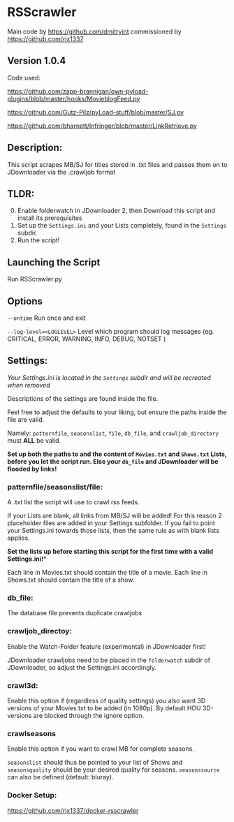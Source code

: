 #  RSScrawler
Main code by https://github.com/dmitryint commissioned by https://github.com/rix1337

## Version 1.0.4

Code used:

https://github.com/zapp-brannigan/own-pyload-plugins/blob/master/hooks/MovieblogFeed.py

https://github.com/Gutz-Pilz/pyLoad-stuff/blob/master/SJ.py

https://github.com/bharnett/Infringer/blob/master/LinkRetrieve.py

## Description:

This script scrapes MB/SJ for titles stored in .txt files and passes them on to JDownloader via the .crawljob format

## TLDR:

0. Enable folderwatch in JDownloader 2, then Download this script and install its prerequisites
1. Set up the ```Settings.ini``` and your Lists completely, found in the ```Settings``` subdir.
2. Run the script!

## Launching the Script

Run RSScrawler.py

## Options

  ```--ontime```                  Run once and exit
  
  ```--log-level=<LOGLEVEL>```    Level which program should log messages (eg. CRITICAL, ERROR, WARNING, INFO, DEBUG, NOTSET )

## Settings:
*Your Settings.ini is located in the ```Settings``` subdir and will be recreated when removed*

Descriptions of the settings are found inside the file.

Feel free to adjust the defaults to your liking, but ensure the paths inside the file are valid.

Namely: ```patternfile```,  ```seasonslist```, ```file```, ```db_file```, and ```crawljob_directory``` must **ALL** be valid.


**Set up both the paths to and the content of ```Movies.txt``` and ```Shows.txt``` Lists, before you let the script run. Else your ```db_file``` and JDownloader will be flooded by links!** 


### patternfile/seasonslist/file:

A .txt list the script will use to crawl rss feeds.

If your Lists are blank, all links from MB/SJ will be added! For this reason 2 placeholder files are added in your Settings subfolder. If you fail to point your Settings.ini towards those lists, then the same rule as with blank lists applies.

**Set the lists up before starting this script for the first time with a valid Settings.ini!***

Each line in Movies.txt should contain the title of a movie.
Each line in Shows.txt should contain the title of a show.


### db_file:

The database file prevents duplicate crawljobs


### crawljob_directoy:

Enable the Watch-Folder feature (experimental) in JDownloader first!

JDownloader crawljobs need to be placed in the ```folderwatch``` subdir of JDownloader, so adjust the Settings.ini accordingly.

### crawl3d:

Enable this option if (regardless of quality settings) you also want 3D versions of your Movies.txt to be added (in 1080p). 
By default HOU 3D-versions are blocked through the ignore option.

### crawlseasons

Enable this option if you want to crawl MB for complete seasons.

```seasonslist``` should thus be pointed to your list of Shows and ```seasonsquality``` should be your desired quality for seasons. ```seasonssource``` can also be defined (default: bluray).

### Docker Setup:
https://github.com/rix1337/docker-rsscrawler
